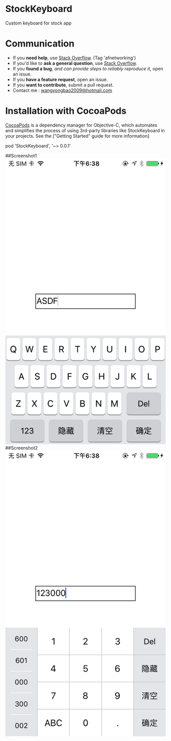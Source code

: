 # StockKeyboard
Custom keyboard for stock app
# Communication

- If you **need help**, use [Stack Overflow](http://stackoverflow.com/questions/tagged/afnetworking). (Tag 'afnetworking')
- If you'd like to **ask a general question**, use [Stack Overflow](http://stackoverflow.com/questions/tagged/afnetworking).
- If you **found a bug**, _and can provide steps to reliably reproduce it_, open an issue.
- If you **have a feature request**, open an issue.
- If you **want to contribute**, submit a pull request.
- Contact me : wangyongbao2009@hotmail.com

# Installation with CocoaPods

[CocoaPods](https://cocoapods.org/) is a dependency manager for Objective-C, which automates and simplifies the process of using 3rd-party libraries like StockKeyboard in your projects. See the ["Getting Started" guide for more information]

pod 'StockKeyboard', '~> 0.0.1'

##Screenshot1
![(Screenshot)](https://github.com/YongbaoWang/StockKeyboard/blob/master/KeyboardDemo/KeyboardDemo/abc.PNG)
##Screenshot2
![(Screenshot)](https://github.com/YongbaoWang/StockKeyboard/blob/master/KeyboardDemo/KeyboardDemo/number.PNG)



